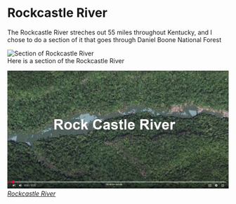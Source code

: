 # Rockcastle River

The Rockcastle River streches out 55 miles throughout Kentucky, and I chose to do a section of it that goes through Daniel Boone National Forest

![Section of Rockcastle River](map.jpg)  
Here is a section of the Rockcastle River

![Screenshot of animation](screenshot.jpg)  
_[Rockcastle River](https://youtu.be/HQnBgpQ2GLY)_
